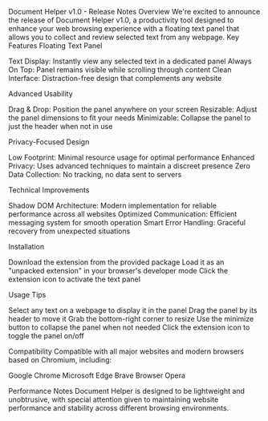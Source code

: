 Document Helper v1.0 - Release Notes
Overview
We're excited to announce the release of Document Helper v1.0, a productivity tool designed to enhance your web browsing experience with a floating text panel that allows you to collect and review selected text from any webpage.
Key Features
Floating Text Panel

Text Display: Instantly view any selected text in a dedicated panel
Always On Top: Panel remains visible while scrolling through content
Clean Interface: Distraction-free design that complements any website

Advanced Usability

Drag & Drop: Position the panel anywhere on your screen
Resizable: Adjust the panel dimensions to fit your needs
Minimizable: Collapse the panel to just the header when not in use

Privacy-Focused Design

Low Footprint: Minimal resource usage for optimal performance
Enhanced Privacy: Uses advanced techniques to maintain a discreet presence
Zero Data Collection: No tracking, no data sent to servers

Technical Improvements

Shadow DOM Architecture: Modern implementation for reliable performance across all websites
Optimized Communication: Efficient messaging system for smooth operation
Smart Error Handling: Graceful recovery from unexpected situations

Installation

Download the extension from the provided package
Load it as an "unpacked extension" in your browser's developer mode
Click the extension icon to activate the text panel

Usage Tips

Select any text on a webpage to display it in the panel
Drag the panel by its header to move it
Grab the bottom-right corner to resize
Use the minimize button to collapse the panel when not needed
Click the extension icon to toggle the panel on/off

Compatibility
Compatible with all major websites and modern browsers based on Chromium, including:

Google Chrome
Microsoft Edge
Brave Browser
Opera

Performance Notes
Document Helper is designed to be lightweight and unobtrusive, with special attention given to maintaining website performance and stability across different browsing environments.
